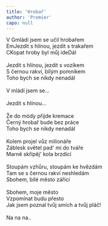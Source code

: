 ```yaml
---
title: 'Hrobař'
author: 'Premier'
capo: null
---
```


<verse number="1:"></verse>V <wrapper><chord>G</chord></wrapper>mládí jsem se učil hrobařem<br>
<wrapper><chord>Em</chord></wrapper>Jezdit s hlínou, jezdit s trakařem<br>
<wrapper><chord>C</chord></wrapper>Kopat hroby byl můj ide<wrapper><chord>D</chord></wrapper>ál<br>
<br>
<verse number="2:"></verse>Jezdit s hlínou, jezdit s vozíkem<br>
S černou rakví, bílým pomníkem<br>
Toho bych se nikdy nenadál<br>
<br>
<verse number="3:"></verse>V mládí jsem se...<br>
<br>
<verse number="4:"></verse>Jezdit s hlínou...<br>
<br>
<verse number="5:"></verse>Že do módy přijde kremace<br>
Černý hrobař bude bez práce<br>
Toho bych se nikdy nenadál<br>
<br>
<verse number="6:"></verse>Kolem projel vůz milionáře<br>
Záblesk světel pad' mi do tváře<br>
Marně skřípěj' kola brzdící<br>
<br>
<verse number="7:"></verse>Stoupám vzhůru, stoupám ke hvězdám<br>
Tam se s černou rakví neshledám<br>
Sbohem, bílé město zářící<br>
<br>
<verse number="8:"></verse>Sbohem, moje město<br>
Vzpomínat budu přesto<br>
Jak jsem poznal tvůj smích a tvůj pláč!<br>
<br>
Na na na..